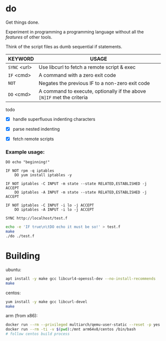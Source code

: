 # do

Get things done.

Experiment in programming a programming language without all the *features* of other tools.

Think of the script files as dumb sequential if statements.


| KEYWORD      | USAGE   |
|--------------|---------|
| `SYNC` &lt;url&gt; | Use libcurl to fetch a remote script & exec |
| `IF` &lt;cmd&gt;   | A command with a zero exit code |
| `NOT`              | Negates the previous IF to a non-zero exit code |
| `DO` &lt;cmd&gt;   | A command to execute, optionally if the above `[N]IF` met the criteria |


todo

- [x] handle superfluous indenting characters
- [x] parse nested indenting
- [x] fetch remote scripts


### Example usage:
```text
DO echo "beginning!"

IF NOT rpm -q iptables
    DO yum install iptables -y

IF NOT iptables -C INPUT -m state --state RELATED,ESTABLISHED -j ACCEPT
    DO iptables -A INPUT -m state --state RELATED,ESTABLISHED -j ACCEPT

IF NOT iptables -C INPUT -i lo -j ACCEPT
    DO iptables -A INPUT -i lo -j ACCEPT

SYNC http://localhost/test.f

```

```bash
echo -e 'IF true\n\tDO echo it must be so!' > test.f
make
./do ./test.f
```


# Building

ubuntu: 
```bash
apt install -y make gcc libcurl4-openssl-dev --no-install-recommends
make
```

centos: 
```bash
yum install -y make gcc libcurl-devel
make
```

arm (from x86):
```bash
docker run --rm --privileged multiarch/qemu-user-static --reset -p yes
docker run --rm -ti -v $(pwd):/mnt arm64v8/centos /bin/bash
# follow centos build process
```
